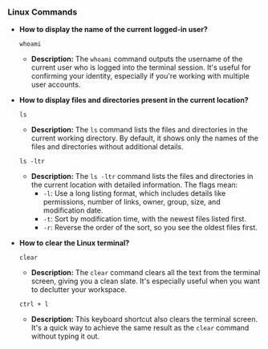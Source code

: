### Linux Commands

- **How to display the name of the current logged-in user?**
  ```
  whoami
  ```
  - **Description:** The `whoami` command outputs the username of the current user who is logged into the terminal session. It's useful for confirming your identity, especially if you're working with multiple user accounts.

- **How to display files and directories present in the current location?**
  ```
  ls
  ```
  - **Description:** The `ls` command lists the files and directories in the current working directory. By default, it shows only the names of the files and directories without additional details.

  ```
  ls -ltr
  ```
  - **Description:** The `ls -ltr` command lists the files and directories in the current location with detailed information. The flags mean:
    - `-l`: Use a long listing format, which includes details like permissions, number of links, owner, group, size, and modification date.
    - `-t`: Sort by modification time, with the newest files listed first.
    - `-r`: Reverse the order of the sort, so you see the oldest files first.

- **How to clear the Linux terminal?**
  ```
  clear
  ```
  - **Description:** The `clear` command clears all the text from the terminal screen, giving you a clean slate. It's especially useful when you want to declutter your workspace.

  ```
  ctrl + l
  ```
  - **Description:** This keyboard shortcut also clears the terminal screen. It's a quick way to achieve the same result as the `clear` command without typing it out.

